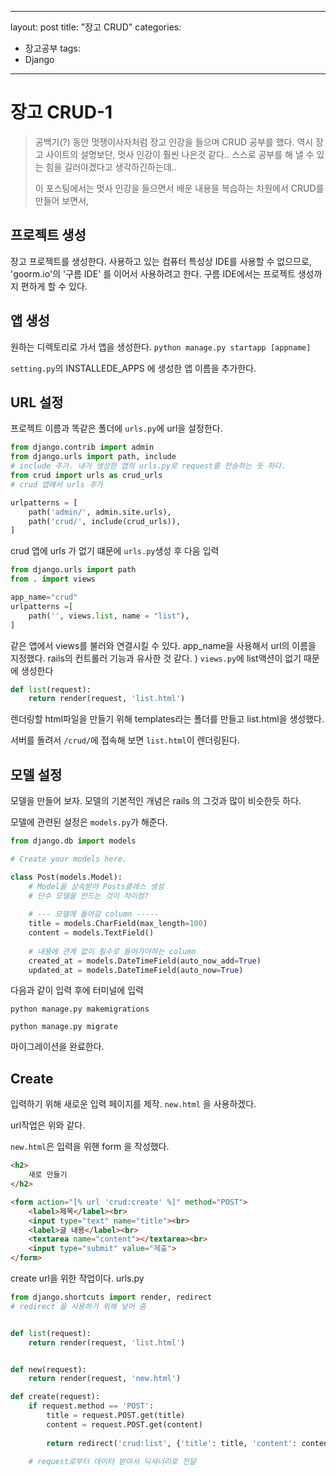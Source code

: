 
---
layout: post
title: "장고 CRUD"
categories:
  - 장고공부
tags:
  - Django
---



# 장고 CRUD-1
> 
> 공백기(?) 동안 멋쟁이사자처럼 장고 인강을 들으며 CRUD 공부를 했다.
> 역시 장고 사이트의 설명보단, 멋사 인강이 훨씬 나은것 같다..
> 스스로 공부를 해 낼 수 있는 힘을 길러야겠다고 생각하긴하는데..
>  
> 이 포스팅에서는 멋사 인강을 들으면서 배운 내용을 복습하는 차원에서  CRUD를 만들어 보면서, 


## 프로젝트 생성

장고 프로젝트를 생성한다.
사용하고 있는 컴퓨터 특성상 IDE를 사용할 수 없으므로, 'goorm.io'의 '구름 IDE' 를 이어서 사용하려고 한다.
구름 IDE에서는 프로젝트 생성까지 편하게 할 수 있다.

## 앱 생성

원하는 디렉토리로 가서 앱을 생성한다. ``python manage.py startapp [appname]``

`setting.py`의 INSTALLEDE_APPS 에 생성한 앱 이름을 추가한다.


## URL 설정
프로젝트 이름과 똑같은 폴더에 `urls.py`에 url을 설정한다.

~~~ python
from django.contrib import admin
from django.urls import path, include
# include 추가. 내가 생성한 앱의 urls.py로 request를 전송하는 듯 하다.
from crud import urls as crud_urls
# crud 앱에서 urls 추가

urlpatterns = [
    path('admin/', admin.site.urls),
    path('crud/', include(crud_urls)),
]
~~~
crud 앱에 urls 가 없기 떄문에 `urls.py`생성 후 다음 입력
~~~python
from django.urls import path
from . import views

app_name="crud"
urlpatterns =[
    path('', views.list, name = "list"),
]
~~~

같은 앱에서 views를 불러와 연결시킬 수 있다.
app_name을 사용해서 url의 이름을 지정했다. rails의 컨트롤러 기능과 유사한 것 같다.
)
`views.py`에 list액션이 없기 때문에 생성한다

~~~python
def list(request):
    return render(request, 'list.html')
~~~
렌더링할 html파일을 만들기 위해 templates라는 폴더를 만들고 list.html을 생성했다.

서버를 돌려서 `/crud/`에 접속해 보면 `list.html`이 렌더링된다.


## 모델 설정
모델을 만들어 보자. 모델의 기본적인 개념은 rails 의 그것과 많이 비슷한듯 하다.

모델에 관련된 설정은 `models.py`가 해준다.
~~~python
from django.db import models

# Create your models here.

class Post(models.Model):
    # Model을 상속받아 Posts클래스 생성
    # 단수 모델을 만드는 것이 차이점?
    
    # --- 모델에 들어갈 column -----
    title = models.CharField(max_length=100)
    content = models.TextField()
    
    # 내용에 관계 없이 필수로 들어가야하는 column
    created_at = models.DateTimeField(auto_now_add=True)
    updated_at = models.DateTimeField(auto_now=True)
~~~
다음과 같이 입력 후에 터미널에 입력

~~~
python manage.py makemigrations

python manage.py migrate
~~~

마이그레이션을 완료한다.

## Create

입력하기 위해 새로운 입력 페이지를 제작.
`new.html` 을 사용하겠다.

url작업은 위와 같다.

`new.html`은 입력을 위핸 form 을 작성했다.
~~~html
<h2>
    새로 만들기
</h2>

<form action="[% url 'crud:create' %]" method="POST">
    <label>제목</label><br>
    <input type="text" name="title"><br>
    <label>글 내용</label><br>
    <textarea name="content"></textarea><br>
    <input type="submit" value="제출">
</form>
~~~


create url을 위한 작업이다.
urls.py
~~~python
from django.shortcuts import render, redirect
# redirect 을 사용하기 위해 넣어 줌


def list(request):
    return render(request, 'list.html')


def new(request):
    return render(request, 'new.html')

def create(request):
    if request.method == 'POST':
        title = request.POST.get(title)
        content = request.POST.get(content)
        
        return redirect('crud:list', {'title': title, 'content': content})
    
    # request로부터 데이터 받아서 딕셔너리로 전달
~~~

<!--stackedit_data:
eyJoaXN0b3J5IjpbMjY4OTI3NDAsLTE4MTY3Njg3NTgsLTE2ND
kyOTY3MDcsMjE2OTQyMjA2LDkwNDYyMDk4OF19
-->